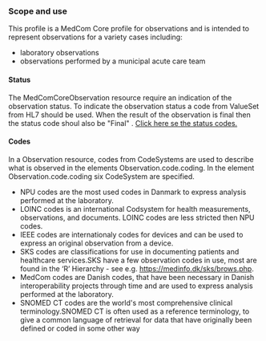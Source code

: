 ### Scope and use
This profile is a MedCom Core profile for observations and is intended to represent observations for a variety cases including: 
* laboratory observations
* observations performed by a municipal acute care team  

#### Status
The MedComCoreObservation resource require an indication of the observation status. To indicate the observation status a code from ValueSet from HL7 should be used. When the result of the observation is final then the status code shoul also be "Final" . <a href="http://hl7.org/fhir/ValueSet/observation-status"> Click here se the status codes.</a> 


#### Codes
In a Observation resource, codes from CodeSystems are used to describe what is observed in the elements Observation.code.coding. In the element Observation.code.coding six CodeSystem are specified.
* NPU codes are the most used codes in Danmark to express analysis performed at the laboratory. 
* LOINC codes is an international Codsystem for health measurements, observations, and documents. LOINC codes are less stricted then NPU codes. 
* IEEE codes are internationaly codes for devices and can be used to express an original observation from a device. 
* SKS codes are classifications for use in documenting patients and healthcare services.SKS have a few observation codes in use, most are found in the ‘R’ Hierarchy - see e.g. https://medinfo.dk/sks/brows.php.
* MedCom codes are Danish codes, that have been necessary in Danish interoperability projects through time and are used to express analysis performed at the laboratory. 
* SNOMED CT codes are the world's most comprehensive clinical terminology.SNOMED CT is often used as a reference terminology, to give a common language of retrieval for data that have originally been defined or coded in some other way

